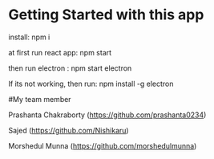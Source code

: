 # Getting Started with this app

install: npm i

at first run react app: npm start 

then run electron : npm start electron 

If its not working, then run: npm install -g electron

#My team member

Prashanta Chakraborty  (https://github.com/prashanta0234)

Sajed (https://github.com/Nishikaru)

Morshedul Munna (https://github.com/morshedulmunna)

